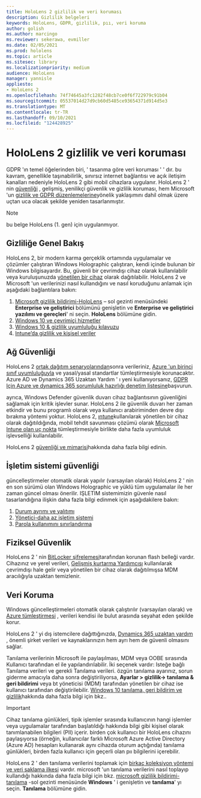 ```yaml
---
title: HoloLens 2 gizlilik ve veri koruması
description: Gizlilik belgeleri
keywords: HoloLens, GDPR, gizlilik, pıı, veri koruma
author: golish
ms.author: marcingo
ms.reviewer: sekerawa, evmiller
ms.date: 02/05/2021
ms.prod: hololens
ms.topic: article
ms.sitesec: library
ms.localizationpriority: medium
audience: HoloLens
manager: yannisle
appliesto:
- HoloLens 2
ms.openlocfilehash: 74f74645a3fc1282f48cb7ce0f6f722979c91b04
ms.sourcegitcommit: 05537014d27d9cb60d5485ce93654371d914d5e3
ms.translationtype: MT
ms.contentlocale: tr-TR
ms.lasthandoff: 09/10/2021
ms.locfileid: "124428925"
---
```

# <a name="hololens-2-privacy-and-data-protection"></a>HoloLens 2 gizlilik ve veri koruması

GDPR 'ın temel öğelerinden biri, ' tasarıma göre veri koruması ' ' dır. bu kavram, genellikle taşınabilirlik, sınırsız internet bağlantısı ve açık iletişim kanalları nedeniyle HoloLens 2 gibi mobil cihazlara uygulanır. HoloLens 2 ' nin [güvenliği](/hololens/security-architecture) , gelişmiş, yenilikçi güvenlik ve gizlilik koruması, hem Microsoft 'un [gizlilik ve GDPR düzenlemelerine](https://privacy.microsoft.com/)yönelik yaklaşımını dahil olmak üzere uçtan uca olacak şekilde yeniden tasarlanmıştır.

 >[!NOTE]
> bu belge HoloLens (1. gen) için uygulanmıyor.

## <a name="privacy-overview"></a>Gizliliğe Genel Bakış

HoloLens 2, bir modern karma gerçeklik ortamında uygulamalar ve çözümler çalıştıran Windows Holographic çalıştıran, kendi içinde bulunan bir Windows bilgisayardır. Bu, güvenli bir çevrimdışı cihaz olarak kullanılabilir veya kuruluşunuzda [yönetilen bir cihaz](/mem/intune/fundamentals/windows-holographic-for-business) olarak dağıtılabilir. HoloLens 2 ve Microsoft 'un verilerinizi nasıl kullandığını ve nasıl koruduğunu anlamak için aşağıdaki bağlantılara bakın:

1. [Microsoft gizlilik bildirimi-HoloLens](https://privacy.microsoft.com/privacystatement) – sol gezinti menüsündeki **Enterprise ve geliştirici** bölümünü genişletin ve **Enterprise ve geliştirici yazılımı ve gereçleri**' ni seçin. **HoloLens** bölümüne gidin.
2. [Windows 10 ve çevrimiçi hizmetler](https://privacy.microsoft.com/windows10privacy)
3. [Windows 10 & gizlilik uyumluluğu kılavuzu](/windows/privacy/windows-10-and-privacy-compliance)
4. [Intune’da gizlilik ve kişisel veriler](/mem/intune/protect/privacy-personal-data)

## <a name="network-security"></a>Ağ Güvenliği
HoloLens 2 [ortak dağıtım senaryolarından](/hololens/common-scenarios)sonra verileriniz, [Azure 'un birinci sınıf uyumluluğuyla](/azure/compliance/) ve yasal/yasal standartlar tümleştirmesiyle korunacaktır. Azure AD ve Dynamics 365 Uzaktan Yardım ' ı yeni kullanıyorsanız, [GDPR Için Azure ve dynamics 365 sorumluluk hazırlığı denetim listesine](/compliance/regulatory/gdpr-arc-azure-dynamics)başvurun.

ayrıca, Windows Defender güvenlik duvarı cihaz bağlantısının güvenliğini sağlamak için kritik işlevler sunar. HoloLens 2 ile güvenlik duvarı her zaman etkindir ve bunu programlı olarak veya kullanıcı arabiriminden devre dışı bırakma yöntemi yoktur. HoloLens 2, [ıntune](/mem/intune/protect/device-compliance-get-started)kullanılarak yönetilen bir cihaz olarak dağıtıldığında, mobil tehdit savunması çözümü olarak [Microsoft Intune olan uç nokta](/mem/intune/protect/advanced-threat-protection) tümleştirmesiyle birlikte daha fazla uyumluluk işlevselliği kullanılabilir.

HoloLens 2 [güvenliği ve mimarisi](/hololens/security-architecture)hakkında daha fazla bilgi edinin.

## <a name="os-security"></a>İşletim sistemi güvenliği
güncelleştirmeler otomatik olarak yapılır (varsayılan olarak) HoloLens 2 ' nin en son sürümü olan Windows Holographic ve yüklü tüm uygulamalar ile her zaman güncel olması önerilir. IŞLETIM sistemimizin güvenle nasıl tasarlandığına ilişkin daha fazla bilgi edinmek için aşağıdakilere bakın:

1. [Durum ayrımı ve yalıtımı](/hololens/security-state-separation-isolation)
1. [Yönetici-daha az işletim sistemi](/hololens/security-adminless-os)
1. [Parola kullanımını sınırlandırma](/hololens/security-limiting-password-use)

## <a name="physical-security"></a>Fiziksel Güvenlik
HoloLens 2 ' nin [BitLocker şifrelemesi](/hololens/security-encryption-data-protection)tarafından korunan flash belleği vardır. Cihazınız ve yerel verileri, [Gelişmiş kurtarma Yardımcısı](https://www.microsoft.com/p/advanced-recovery-companion/9p74z35sfrs8#activetab=pivot:overviewtab) kullanılarak çevrimdışı hale gelir veya yönetilen bir cihaz olarak dağıtılmışsa MDM aracılığıyla uzaktan temizlenir.

## <a name="data-protection"></a>Veri Koruma
Windows güncelleştirmeleri otomatik olarak çalıştırılır (varsayılan olarak) ve [Azure tümleştirmesi](/hololens/security-encryption-data-protection#Azure-integration) , verileri kendisi ile bulut arasında seyahat eden şekilde korur.

HoloLens 2 ' yi dış istemcilere dağıttığınızda, [Dynamics 365 uzaktan yardım](/hololens/hololens2-deployment-guide) , önemli şirket verileri ve kaynaklarınızın hem ayrı hem de güvenli olmasını sağlar.

Tanılama verilerinin Microsoft ile paylaşılması, MDM veya OOBE sırasında Kullanıcı tarafından el ile yapılandırılabilir. İki seçenek vardır: Isteğe bağlı Tanılama verileri ve gerekli Tanılama verileri. özgün tanılama ayarınız, sorun giderme amacıyla daha sonra değiştiriliyorsa, **Ayarlar > gizlilik-> tanılama & geri bildirimi** veya bt yöneticisi (MDM) tarafından yönetilen bir cihaz ise kullanıcı tarafından değiştirilebilir. [Windows 10 tanılama, geri bildirim ve gizlilik](https://support.microsoft.com/windows/diagnostics-feedback-and-privacy-in-windows-10-28808a2b-a31b-dd73-dcd3-4559a5199319)hakkında daha fazla bilgi için bkz..

> [!Important]
> Cihaz tanılama günlükleri, tipik işlemler sırasında kullanıcının hangi işlemler veya uygulamalar tarafından başlatıldığı hakkında bilgi gibi kişisel olarak tanımlanabilen bilgileri (PII) içerir. birden çok kullanıcı bir HoloLens cihazını paylaşıyorsa (örneğin, kullanıcılar farklı Microsoft Azure Active Directory (Azure AD) hesapları kullanarak aynı cihazda oturum açtığında) tanılama günlükleri, birden fazla kullanıcı için geçerli olan pıı bilgilerini içerebilir.

HoloLens 2 ' den tanılama verilerini toplamak için [birkaç koleksiyon yöntemi ve veri saklama ilkesi](/hololens/hololens-diagnostic-logs) vardır.  microsoft 'un tanılama verilerini nasıl toplayıp kullandığı hakkında daha fazla bilgi için bkz. [microsoft gizlilik bildirimi-tanılama](https://privacy.microsoft.com/privacystatement) -sol gezinti menüsünde **Windows** ' i genişletin ve **tanılama**' yı seçin. **Tanılama** bölümüne gidin.
